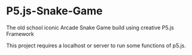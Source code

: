 # P5.js-Snake-Game
The old school iconic Arcade Snake Game build using creative P5.js Framework

This project requires a localhost or server to run some functions of p5.js.
